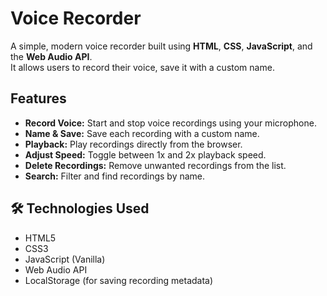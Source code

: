 # Voice Recorder

A simple, modern voice recorder built using **HTML**, **CSS**, **JavaScript**, and the **Web Audio API**.  
It allows users to record their voice, save it with a custom name.

## Features

-  **Record Voice:** Start and stop voice recordings using your microphone.
-  **Name & Save:** Save each recording with a custom name.
-  **Playback:** Play recordings directly from the browser.
-  **Adjust Speed:** Toggle between 1x and 2x playback speed.
-  **Delete Recordings:** Remove unwanted recordings from the list.
-  **Search:** Filter and find recordings by name.

## 🛠️ Technologies Used

- HTML5
- CSS3
- JavaScript (Vanilla)
- Web Audio API
- LocalStorage (for saving recording metadata)

